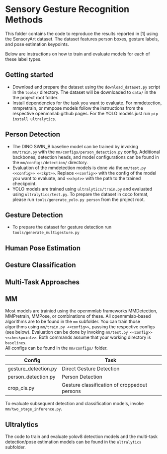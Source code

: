 # Sensory Gesture Recognition Methods

This folder contains the code to reproduce the results reported in \[1\] using the SensoryArt dataset. 
The dataset features person boxes, gesture labels, and pose estimation keypoints.

Below are instructions on how to train and evaluate models for each of these label types.


## Getting started
- Download and prepare the dataset using the `download_dataset.py` script in the `tools/` directory. The dataset will be downloaded to `data/` in the the project root folder.
- Install dependencies for the task you want to evaluate. For mmdetection, mmpretrain, or mmpose models follow the instructions from the respective openmmlab github pages. For the YOLO models just run `pip install ultralytics`.

## Person Detection
- The DINO SWIN_B baseline model can be trained by invoking `mm/train.py` with the `mm/configs/person_detection.py` config. Additional backbones, detection heads, and model configurations can be found in the `mm/configs/detection/` directory.
- Evaluation of the mmdetection models is done via the `mm/test.py <<config>> <<ckpt>>`. Replace `<<config>>` with the config of the model you want to evaluate, and `<<ckpt>>` with the path to the trained checkpoint. 
- YOLO models are trained using `ultralytics/train.py` and evaluated using `ultralytics/test.py`. To prepare the dataset in coco format, please run `tools/generate_yolo.py person` from the project root. 

## Gesture Detection
- To prepare the dataset for gesture detection run `tools/generate_multigesture.py`

## Human Pose Estimation

## Gesture Classification

## Multi-Task Approaches

## MM
Most models are trainied using the openmmlab frameworks MMDetection, MMPretrain, MMPose, or combinations of these. 
All openmmlab-based algorithms are to be found in the `mm` subfolder.
You can train those algorithms using `mm/train.py <<config>>`, passing the respective configs (see below). Evaluation can be done by invoking `mm/test.py <<config>> <<checkpoint>>`. Both commands assume that your working directory is `baselines`.  
All configs can be found in the `mm/configs/` folder.


| Config | Task |
| --- | --- |
| gesture_detection.py | Direct Gesture Detection  |
| person_detection.py | Person Detection |
| crop_cls.py | Gesture classification of croppedout persons | 

To evaluate subsequent detection and classification models, invoke `mm/two_stage_inference.py`.

## Ultralytics

The code to train and evaluate yolov8 detection models and the multi-task detection/pose estimation models can be found in the `ultralytics` subfolder.